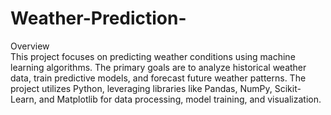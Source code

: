 # Weather-Prediction-
Overview
<br>
This project focuses on predicting weather conditions using machine learning algorithms. The primary goals are to analyze historical weather data, train predictive models, and forecast future weather patterns. The project utilizes Python, leveraging libraries like Pandas, NumPy, Scikit-Learn, and Matplotlib for data processing, model training, and visualization.
<br>
